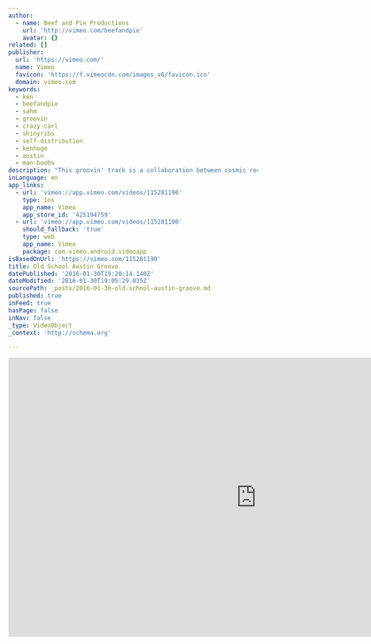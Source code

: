 ```yaml
---
author:
  - name: Beef and Pie Productions
    url: 'http://vimeo.com/beefandpie'
    avatar: {}
related: []
publisher:
  url: 'https://vimeo.com/'
  name: Vimeo
  favicon: 'https://f.vimeocdn.com/images_v6/favicon.ico'
  domain: vimeo.com
keywords:
  - ken
  - beefandpie
  - sahm
  - groovin
  - crazy-carl
  - shinyribs
  - self-distribution
  - kenhoge
  - austin
  - man-boobs
description: "This groovin' track is a collaboration between cosmic rockers Shawn Sahm (son of Sir Doug) and Kevin Russell (Shinyribs). It was written and recorded for the documentary Crazy Carl and His Man-Boobs: An Austin Love Story. The movie is online for free at http://beefandpie.com/crazy-carl."
inLanguage: en
app_links:
  - url: 'vimeo://app.vimeo.com/videos/115281190'
    type: ios
    app_name: Vimeo
    app_store_id: '425194759'
  - url: 'vimeo://app.vimeo.com/videos/115281190'
    should_fallback: 'true'
    type: web
    app_name: Vimeo
    package: com.vimeo.android.videoapp
isBasedOnUrl: 'https://vimeo.com/115281190'
title: Old School Austin Groove
datePublished: '2016-01-30T19:20:14.140Z'
dateModified: '2016-01-30T19:05:29.035Z'
sourcePath: _posts/2016-01-30-old-school-austin-groove.md
published: true
inFeed: true
hasPage: false
inNav: false
_type: VideoObject
_context: 'http://schema.org'

---
```

<iframe src="https://cdn.embedly.com/widgets/media.html?src=https%3A%2F%2Fplayer.vimeo.com%2Fvideo%2F115281190&amp;url=https%3A%2F%2Fvimeo.com%2F115281190&amp;image=http%3A%2F%2Fi.vimeocdn.com%2Fvideo%2F513200461_1280.jpg&amp;key=b7d04c9b404c499eba89ee7072e1c4f7&amp;type=text%2Fhtml&amp;schema=vimeo" width="1000" height="563" scrolling="no" frameborder="0" allowfullscreen="allowfullscreen" style=""></iframe>